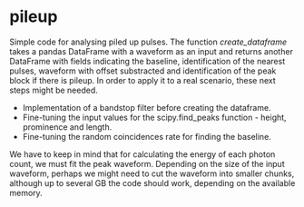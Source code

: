 # pileup
Simple code for analysing piled up pulses. The function *create_dataframe* takes a pandas DataFrame with a waveform as an 
input and returns another DataFrame with fields indicating the baseline, identification of the nearest pulses, waveform with
offset substracted and identification of the peak block if there is pileup. In order to apply it to a real scenario, these
next steps might be needed.

- Implementation of a bandstop filter before creating the dataframe.
- Fine-tuning the input values for the scipy.find_peaks function - height, prominence and length.
- Fine-tuning the random coincidences rate for finding the baseline.

We have to keep in mind that for calculating the energy of each photon count, we must fit the peak waveform. Depending on the
size of the input waveform, perhaps we might need to cut the waveform into smaller chunks, although up to several GB the
code should work, depending on the available memory.

